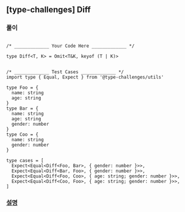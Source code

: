## [type-challenges] Diff

### 풀이

```

/* _____________ Your Code Here _____________ */

type Diff<T, K> = Omit<T&K, keyof (T | K)>


/* _____________ Test Cases _____________ */
import type { Equal, Expect } from '@type-challenges/utils'

type Foo = {
  name: string
  age: string
}
type Bar = {
  name: string
  age: string
  gender: number
}
type Coo = {
  name: string
  gender: number
}

type cases = [
  Expect<Equal<Diff<Foo, Bar>, { gender: number }>>,
  Expect<Equal<Diff<Bar, Foo>, { gender: number }>>,
  Expect<Equal<Diff<Foo, Coo>, { age: string; gender: number }>>,
  Expect<Equal<Diff<Coo, Foo>, { age: string; gender: number }>>,
]
```

### [설명](https://pottatt0.tistory.com/entry/type-challenges-Diff)

